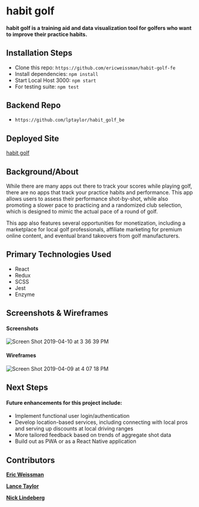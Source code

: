 # habit golf

#### habit golf is a training aid and data visualization tool for golfers who want to improve their practice habits.

## Installation Steps
- Clone this repo: ```https://github.com/ericweissman/habit-golf-fe```
- Install dependencies: ```npm install```
- Start Local Host 3000: ```npm start```
- For testing suite: ```npm test```

## Backend Repo
- ```https://github.com/lptaylor/habit_golf_be```

## Deployed Site
[habit golf](https://habit-golf.herokuapp.com/)

## Background/About
While there are many apps out there to track your scores while playing golf, there are no apps that track your practice habits and performance. This app allows users to assess their performance shot-by-shot, while also promoting a slower pace to practicing and a randomized club selection, which is designed to mimic the actual pace of a round of golf. 

This app also features several opportunities for monetization, including a marketplace for local golf professionals, affiliate marketing for premium online content, and eventual brand takeovers from golf manufacturers. 

## Primary Technologies Used
- React
- Redux
- SCSS
- Jest
- Enzyme


## Screenshots & Wireframes
#### Screenshots
![Screen Shot 2019-04-10 at 3 36 39 PM](https://user-images.githubusercontent.com/20710327/55915246-7957b280-5ba6-11e9-80d5-28213f626b49.png)

#### Wireframes
![Screen Shot 2019-04-09 at 4 07 18 PM](https://user-images.githubusercontent.com/20710327/55838560-1b619700-5ae2-11e9-80de-1162a20534a4.png)



## Next Steps
#### Future enhancements for this project include:
- Implement functional user login/authentication
- Develop location-based services, including connecting with local pros and serving up discounts at local driving ranges
- More tailored feedback based on trends of aggregate shot data
- Build out as PWA or as a React Native application


## Contributors
**[Eric Weissman](https://github.com/ericweissman)**

**[Lance Taylor](https://github.com/lptaylor)**

**[Nick Lindeberg](https://github.com/NickLindeberg)**
